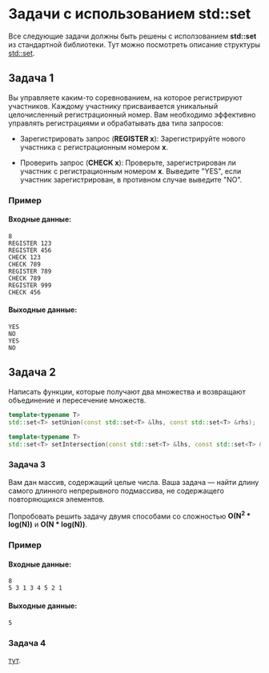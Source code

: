 # Задачи с использованием std::set
Все следующие задачи должны быть решены с исползованием **std::set** из стандартной библиотеки.
Тут можно посмотреть описание структуры [std::set](https://en.cppreference.com/w/cpp/container/set).

## Задача 1
Вы управляете каким-то соревнованием, на которое регистрируют участников. Каждому участнику присваивается уникальный целочисленный регистрационный номер.
Вам необходимо эффективно управлять регистрациями и обрабатывать два типа запросов:

* Зарегистрировать запрос (**REGISTER x**):
  Зарегистрируйте нового участника с регистрационным номером **x**.

* Проверить запрос (**CHECK x**):
  Проверьте, зарегистрирован ли участник с регистрационным номером **x**.
  Выведите "YES", если участник зарегистрирован, в противном случае выведите "NO".

### Пример
#### Входные данные:
```
8
REGISTER 123
REGISTER 456
CHECK 123
CHECK 789
REGISTER 789
CHECK 789
REGISTER 999
CHECK 456
```
#### Выходные данные:
```
YES
NO
YES
NO
```

## Задача 2
Написать функции, которые получают два множества и возвращают объединение и пересечение множеств.
```c++
template<typename T>
std::set<T> setUnion(const std::set<T> &lhs, const std::set<T> &rhs);

template<typename T>
std::set<T> setIntersection(const std::set<T> &lhs, const std::set<T> &rhs);
```

### Задача 3
Вам дан массив, содержащий целые числа.
Ваша задача — найти длину самого длинного непрерывного подмассива, не содержащего повторяющихся элементов.

Попробовать решить задачу двумя способами со сложностью **O(N<sup>2</sup> * log(N))** и **O(N * log(N))**.
### Пример
#### Входные данные:
```
8
5 3 1 3 4 5 2 1
```
#### Выходные данные:
```
5
```

### Задача 4
[тут](https://leetcode.com/problems/merge-similar-items/description/).
